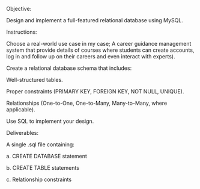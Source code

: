Objective:

Design and implement a full-featured relational database using MySQL.

Instructions:

Choose a real-world use case in my case; 
A career guidance management system that provide details of courses where students can 
create accounts, log in and follow up on their careers and even interact with experts).

Create a relational database schema that includes:

Well-structured tables.

Proper constraints (PRIMARY KEY, FOREIGN KEY, NOT NULL, UNIQUE).

Relationships (One-to-One, One-to-Many, Many-to-Many, where applicable).

Use SQL to implement your design. 

Deliverables:

A single .sql file containing:

a. CREATE DATABASE statement

b. CREATE TABLE statements

c. Relationship constraints
